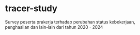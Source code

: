 # tracer-study
Survey peserta prakerja terhadap perubahan status kebekerjaan, penghasilan dan lain-lain dari tahun 2020 - 2024
